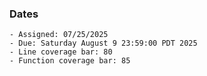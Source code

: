 ### Dates

    - Assigned: 07/25/2025
    - Due: Saturday August 9 23:59:00 PDT 2025
    - Line coverage bar: 80
    - Function coverage bar: 85

